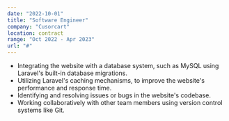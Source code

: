 ```yaml
---
date: "2022-10-01"
title: "Software Engineer"
company: "Cusorcart"
location: contract
range: "Oct 2022 - Apr 2023"
url: "#"
---
```


- Integrating the website with a database system, such as MySQL using Laravel's built-in database migrations.
- Utilizing Laravel's caching mechanisms, to improve the website's performance and response time.
- Identifying and resolving issues or bugs in the website's codebase.
- Working collaboratively with other team members using version control systems like Git.
